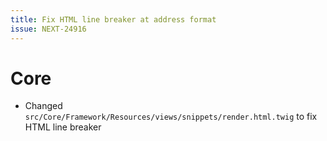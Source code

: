 ```yaml
---
title: Fix HTML line breaker at address format
issue: NEXT-24916
---
```

# Core
* Changed `src/Core/Framework/Resources/views/snippets/render.html.twig` to fix HTML line breaker
